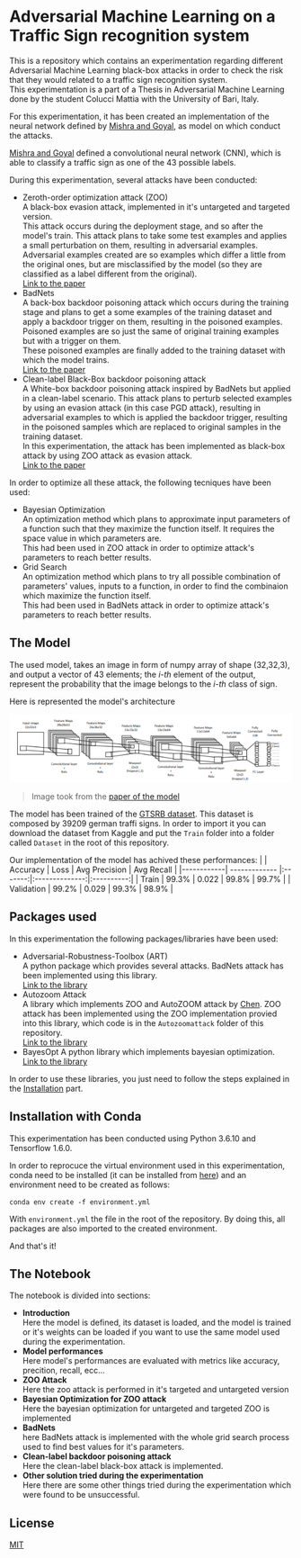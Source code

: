 # Adversarial Machine Learning on a Traffic Sign recognition system

This is a repository which contains an experimentation regarding different Adversarial Machine Learning black-box attacks in order to check the risk that they would related to a traffic sign recognition system.<br/>
This experimentation is a part of a Thesis in Adversarial Machine Learning done by the student Colucci Mattia with the University of Bari, Italy.

For this experimentation, it has been created an implementation of the neural network defined by [Mishra and Goyal](https://link.springer.com/article/10.1007/s11042-022-12531-w), as model on which conduct the attacks.<br/>

[Mishra and Goyal](https://link.springer.com/article/10.1007/s11042-022-12531-w) defined a convolutional neural network (CNN), which is able to classify a traffic sign as one of the 43 possible labels.

During this experimentation, several attacks have been conducted:
- Zeroth-order optimization attack (ZOO)<br/>
A black-box evasion attack, implemented in it's untargeted and targeted version.<br/>
This attack occurs during the deployment stage, and so after the model's train. This attack plans to take some test examples and applies a small perturbation on them, resulting in adversarial examples.<br/>
Adversarial examples created are so examples which differ a little from the original ones, but are misclassified by the model (so they are classified as a label different from the original).<br/>
[Link to the paper](https://arxiv.org/abs/1708.03999)
- BadNets<br/>
A back-box backdoor poisoning attack which occurs during the training stage and plans to get a some examples of the training dataset and apply a backdoor trigger on them, resulting in the poisoned examples.<br/>
Poisoned examples are so just the same of original training examples but with a trigger on them.<br/>
These poisoned examples are finally added to the training dataset with which the model trains.<br/>
[Link to the paper](https://arxiv.org/abs/1708.06733)
- Clean-label Black-Box backdoor poisoning attack<br/>
A White-box backdoor poisoning attack inspired by BadNets but applied in a clean-label scenario. This attack plans to perturb selected examples by using an evasion attack (in this case PGD attack), resulting in adversarial examples to which is applied the backdoor trigger, resulting in the poisoned samples which are replaced to original samples in the training dataset.<br/>
In this experimentation, the attack has been implemented as black-box attack by using ZOO attack as evasion attack.<br/>
[Link to the paper](https://people.csail.mit.edu/madry/lab/cleanlabel.pdf)

In order to optimize all these attack, the following tecniques have been used:
- Bayesian Optimization<br/>
An optimization method which plans to approximate input parameters of a function such that they maximize the function itself. It requires the space value in which parameters are.<br/>
This had been used in ZOO attack in order to optimize attack's parameters to reach better results.
- Grid Search<br/>
An optimization method which plans to try all possible combination of parameters' values, inputs to a function, in order to find the combinaion which maximize the function itself.<br/>
This had been used in BadNets attack in order to optimize attack's parameters to reach better results.

## The Model

The used model, takes an image in form of numpy array of shape (32,32,3), and output a vector of 43 elements; the _i-th_ element of the output, represent the probability that the image belongs to the _i-th_ class of sign.

Here is represented the model's architecture

![alt text](https://github.com/mattiacolucci/Adversarial-Machine-Learning-On-Traffic-Sign-Recognition/blob/main/Images/model_architecture.png?raw=true "Model's architecture")
> Image took from the [paper of the model](https://link.springer.com/article/10.1007/s11042-022-12531-w)

The model has been trained of the [GTSRB dataset](https://www.kaggle.com/datasets/meowmeowmeowmeowmeow/gtsrb-german-traffic-sign). This dataset is composed by 39209 german traffi signs. In order to import it you can download the dataset from Kaggle and put the ```Train``` folder into a folder called ```Dataset``` in the root of this repository.

Our implementation of the model has achived these performances:
|            | Accuracy      | Loss    | Avg Precision  | Avg Recall |
|------------| ------------- |:-------:|:--------------:|:----------:|
| Train      | 99.3%         | 0.022   | 99.8%          | 99.7%      |
| Validation | 99.2%         | 0.029   | 99.3%          | 98.9%      |

## Packages used

In this experimentation the following packages/libraries have been used:
- Adversarial-Robustness-Toolbox (ART)<br/>
A python package which provides several attacks. BadNets attack has been implemented using this library.<br/>
[Link to the library](https://github.com/Trusted-AI/adversarial-robustness-toolbox)
- Autozoom Attack<br/>
A library which implements ZOO and AutoZOOM attack by [Chen](https://arxiv.org/abs/1805.11770). ZOO attack has been implemented using the ZOO implementation provied into this library, which code is in the ```Autozoomattack``` folder of this repository.<br/>
[Link to the library](https://github.com/IBM/Autozoom-Attack)
- BayesOpt
A python library which implements bayesian optimization.<br/>
[Link to the library](https://bayesian-optimization.github.io/BayesianOptimization/quickstart.html)

In order to use these libraries, you just need to follow the steps explained in the [Installation](#installation) part.

## Installation with Conda

This experimentation has been conducted using Python 3.6.10 and Tensorflow 1.6.0.

In order to reprocuce the virtual environment used in this experimentation, conda need to be installed (it can be installed from [here](https://conda.io/projects/conda/en/latest/user-guide/install/index.html)) and an environment need to be created as follows:

```
conda env create -f environment.yml
```
With ```environment.yml``` the file in the root of the repository. By doing this, all packages are also imported to the created environment.

And that's it!

## The Notebook

The notebook is divided into sections:
- <b>Introduction</b><br/>
Here the model is defined, its dataset is loaded, and the model is trained or it's weights can be loaded if you want to use the same model used during the experimentation.
- <b>Model performances</b><br/>
Here model's performances are evaluated with metrics like accuracy, precition, recall, ecc...
- <b>ZOO Attack</b><br/>
Here the zoo attack is performed in it's targeted and untargeted version
- <b>Bayesian Optimization for ZOO attack</b><br/>
Here the bayesian optimization for untargeted and targeted ZOO is implemented
- <b>BadNets</b><br/>
here BadNets attack is implemented with the whole grid search process used to find best values for it's parameters.
- <b>Clean-label backdoor poisoning attack</b><br/>
Here the clean-label black-box attack is implemented.
- <b>Other solution tried during the experimentation</b><br/>
Here there are some other things tried during the experimentation which were found to be unsuccessful. 

## License

[MIT](https://choosealicense.com/licenses/mit/)